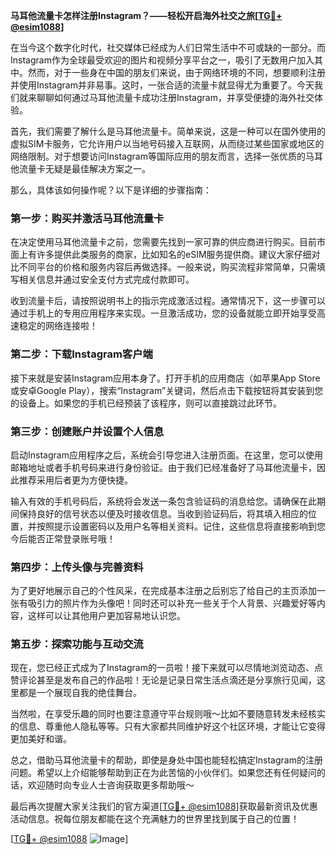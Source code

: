 **马耳他流量卡怎样注册Instagram？——轻松开启海外社交之旅[[TG💪+ @esim1088](https://t.me/s/esim1088)]**

在当今这个数字化时代，社交媒体已经成为人们日常生活中不可或缺的一部分。而Instagram作为全球最受欢迎的图片和视频分享平台之一，吸引了无数用户加入其中。然而，对于一些身在中国的朋友们来说，由于网络环境的不同，想要顺利注册并使用Instagram并非易事。这时，一张合适的流量卡就显得尤为重要了。今天我们就来聊聊如何通过马耳他流量卡成功注册Instagram，并享受便捷的海外社交体验。

首先，我们需要了解什么是马耳他流量卡。简单来说，这是一种可以在国外使用的虚拟SIM卡服务，它允许用户以当地号码接入互联网，从而绕过某些国家或地区的网络限制。对于想要访问Instagram等国际应用的朋友而言，选择一张优质的马耳他流量卡无疑是最佳解决方案之一。

那么，具体该如何操作呢？以下是详细的步骤指南：

### 第一步：购买并激活马耳他流量卡
在决定使用马耳他流量卡之前，您需要先找到一家可靠的供应商进行购买。目前市面上有许多提供此类服务的商家，比如知名的eSIM服务提供商。建议大家仔细对比不同平台的价格和服务内容后再做选择。一般来说，购买流程非常简单，只需填写相关信息并通过安全支付方式完成付款即可。

收到流量卡后，请按照说明书上的指示完成激活过程。通常情况下，这一步骤可以通过手机上的专用应用程序来实现。一旦激活成功，您的设备就能立即开始享受高速稳定的网络连接啦！

### 第二步：下载Instagram客户端
接下来就是安装Instagram应用本身了。打开手机的应用商店（如苹果App Store或安卓Google Play），搜索“Instagram”关键词，然后点击下载按钮将其安装到您的设备上。如果您的手机已经预装了该程序，则可以直接跳过此环节。

### 第三步：创建账户并设置个人信息
启动Instagram应用程序之后，系统会引导您进入注册页面。在这里，您可以使用邮箱地址或者手机号码来进行身份验证。由于我们已经准备好了马耳他流量卡，因此推荐采用后者更为方便快捷。

输入有效的手机号码后，系统将会发送一条包含验证码的消息给您。请确保在此期间保持良好的信号状态以便及时接收信息。当收到验证码后，将其填入相应的位置，并按照提示设置密码以及用户名等相关资料。记住，这些信息将直接影响到您今后能否正常登录账号哦！

### 第四步：上传头像与完善资料
为了更好地展示自己的个性风采，在完成基本注册之后别忘了给自己的主页添加一张有吸引力的照片作为头像吧！同时还可以补充一些关于个人背景、兴趣爱好等内容，这样可以让其他用户更加容易地认识您。

### 第五步：探索功能与互动交流
现在，您已经正式成为了Instagram的一员啦！接下来就可以尽情地浏览动态、点赞评论甚至是发布自己的作品啦！无论是记录日常生活点滴还是分享旅行见闻，这里都是一个展现自我的绝佳舞台。

当然啦，在享受乐趣的同时也要注意遵守平台规则哦～比如不要随意转发未经核实的信息、尊重他人隐私等等。只有大家都共同维护好这个社区环境，才能让它变得更加美好和谐。

总之，借助马耳他流量卡的帮助，即使是身处中国也能轻松搞定Instagram的注册问题。希望以上介绍能够帮助到正在为此苦恼的小伙伴们。如果您还有任何疑问的话，欢迎随时向专业人士咨询获取更多帮助哦～

最后再次提醒大家关注我们的官方渠道[[TG💪+ @esim1088](https://t.me/s/esim1088)]获取最新资讯及优惠活动信息。祝每位朋友都能在这个充满魅力的世界里找到属于自己的位置！ 

[[TG💪+ @esim1088](https://t.me/s/esim1088) ![Image](https://i.postimg.cc/4NQfJmqS/Snipaste-2025-05-13-00-14-12.png)]